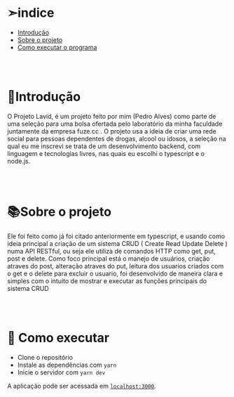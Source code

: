 # ➣indice

* [Introdução](#Introdução)
* [Sobre o projeto](#Sobre-o-projeto)
* [Como executar o programa](#Como-executar-o-programa)


<br>
<br>

# 📖Introdução

O Projeto Lavid, é um projeto feito por mim (Pedro Alves) como parte de uma seleção para uma bolsa ofertada pelo laboratório da minha faculdade juntamente da empresa fuze.cc .
O projeto usa a ideia de criar uma rede social para pessoas dependentes de drogas, alcool ou idosos, a seleção na qual eu me inscrevi se trata de um desenvolvimento backend, com 
linguagem e tecnologias livres, nas quais eu escolhi o typescript e o node.js.

<br>
<br>

###

# 📚Sobre o projeto

Ele foi feito como já foi citado anteriormente em typescript, e usando como ideia principal a criação de um sistema CRUD ( Create Read Update Delete ) numa API RESTful, ou seja ele utiliza de comandos HTTP
como get, put, post e delete. Como foco principal está o manejo de usuários, criação atraves do post, alteração atraves do put, leitura dos usuarios criados com o get e o delete para excluir o usuario, foi desenvolvido de maneira clara e simples com o intuito de mostrar e executar as funções principais do sistema CRUD 

<br>
<br>

###

# 🚀 Como executar

- Clone o repositório
- Instale as dependências com `yarn`
- Inicie o servidor com `yarn dev`

A aplicação pode ser acessada em [`localhost:3000`](http://localhost:3000).

<br>
<br>
